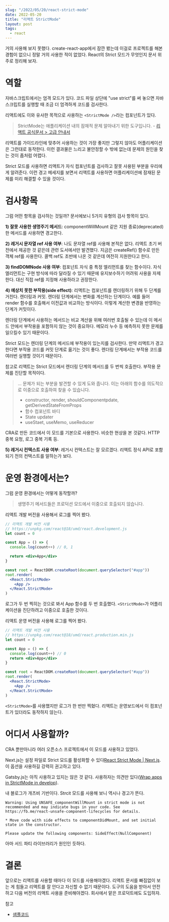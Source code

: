 ```yaml
---
slug: "/2022/05/20/react-strict-mode"
date: 2022-05-20
title: "리액트 StrictMode"
layout: post
tags:
  - react
---
```


거의 사용해 보지 못했다. create-react-app에서 잠깐 봤는데 이걸로 프로젝트를 해본 경험이 없으니 정말 거의 사용한 적이 없었다. React의 Strict 모드가 무엇인지 문서 위주로 정리해 보자.

# 역할

자바스크립트에서는 엄격 모드가 있다. 코드 파일 상단에 "use strict"를 써 놓으면 자바스크립트를 실행할 때 조금 더 엄격하게 코드를 검사한다.

리액트에도 이와 유사한 목적으로 사용하는 `<StrictMode />`라는 컴포넌트가 있다.

> StrictMode는 애플리케이션 내의 잠재적 문제 알아내기 위한 도구입니다. - [리액트 공식문서 > 고급 안내서](https://ko.reactjs.org/docs/strict-mode.html)

리액트를 가이드라인에 맞추어 사용하는 것이 가장 좋지만 그렇지 않아도 어플리케이션은 그런대로 동작한다.
이런 결과물은 느리고 불안정할 수 밖에 없는데 문제의 원인을 찾는 것이 좀처럼 어렵다.

Strict 모드를 사용하면 리액트가 자식 컴포넌트를 검사하고 잘못 사용된 부분을 우리에게 알려준다.
이런 경고 메세지를 보면서 리액트를 사용하면 어플리케이션에 잠재된 문제를 미리 해결할 수 있을 것이다.

# 검사항목

그럼 어떤 항목을 검사하는 것일까? 문서에보니 5가지 유형의 검사 항목이 있다.

**1) 잘못 사용한 생명주기 메서드**: componentWillMount 같은 지원 종료(deprecated)한 메서드를 사용하면 경고한다.

**2) 레거시 문자열 ref 사용 여부**: 나도 문자열 ref를 사용해 본적은 없다. 리액트 초기 버전에서 제공한 것 같은데 관련 도서에서만 발견했다. 지금은 createRef() 함수로 만든 객체 ref를 사용한다. 콜백 ref도 초반에 나온 것 같은데 여전히 지원한다고 한다.

**3) findDOMNode 사용 여부**: 컴포넌트 자식 중 특정 엘리먼트를 찾는 함수이다. 자식 엘리먼트는 구현 방식에 따라 달라질 수 있기 때문에 유지보수하기 어려워 사용을 자제한다. 대신 직접 ref를 지정해 사용하라고 권장한다.

**4) 예상치 못한 부작용(side effect)**: 리액트는 컴포넌트를 렌더링하기 위해 두 단계를 거친다. 렌더링과 커밋. 렌더링 단계에서는 변화를 계산하는 단계이다. 예를 들어 render 함수를 호출해서 이전값과 비교하는 방식이다. 이렇게 계산한 변경을 반영하는 단계가 커밋이다.

렌더링 단계에서 사용하는 메서드는 비교 계산을 위해 여러번 호출될 수 있는데 이 메서드 안에서 부작용을 포함하지 않는 것이 중요하다. 메모리 누수 등 예측하지 못한 문제를 일으킬수 있기 때문이다.

Strict 모드는 렌더링 단계의 메서드에 부작용이 있는지를 검사한다. 만약 리액트가 경고한다면 부작용 코드를 커밋 단계로 옮기는 것이 좋다. 렌더링 단계에서는 부작용 코드를 여러번 실행할 것이기 때문이다.

참고로 리액트는 Strict 모드에서 렌더링 단계의 메서드를 두 번씩 호출한다. 부작용 문제를 진단할 목적이다.

> ... 문제가 되는 부분을 발견할 수 있게 도와 줍니다. 이는 아래의 함수를 의도적으로 이중으로 호출하여 찾을 수 있습니다.
>
> - constructor, render, shouldComponentpdate, getDerivedStateFromProps
> - 함수 컴포넌트 바디
> - State updater
> - useStaet, useMemo, useReducer

CRA로 만든 코드에서 이 모드를 기본으로 사용한다. 비슷한 현상을 본 것같다. HTTP 중복 요청, 로그 중복 기록 등.

**5) 레거시 컨택스트 사용 여부**: 레거시 컨택스트는 잘 모르겠다. 리액트 정식 API로 포함되기 전의 컨택스트를 말하는가 보다.

# 운영 환경에서는?

그럼 운영 환경에서는 어떻게 동작할까?

> 생명주기 메서드들은 프로덕션 모드에서 이중으로 호출되지 않습니다.

리액트 개발 버전을 사용해서 로그를 찍어 봤다.

```jsx
// 리액트 개발 버전 사용
// https://unpkg.com/react@18/umd/react.development.js
let count = 0

const App = () => {
  console.log(count++) // 0, 1

  return <div>App</div>
}

const root = ReactDOM.createRoot(document.querySelector("#app"))
root.render(
  <React.StrictMode>
    <App />
  </React.StrictMode>
)
```

로그가 두 번 찍히는 것으로 봐서 App 함수를 두 번 호출했다. `<StrictMode>`가 어플리케이션을 진단하려고 이중으로 호출한 것이다.

리액트 운영 버전을 사용해 로그를 찍어 봤다.

```jsx
// 리액트 개발 버전 사용
// https://unpkg.com/react@18/umd/react.production.min.js
let count = 0

const App = () => {
  console.log(count++) // 0
  return <div>App</div>
}

const root = ReactDOM.createRoot(document.querySelector("#app"))
root.render(
  <React.StrictMode>
    <App />
  </React.StrictMode>
)
```

`<StrictMode>`를 사용했지만 로그가 한 번만 찍혔다. 리액트는 운영보드에서 이 컴포넌트가 있더라도 동작하지 않는다.

# 어디서 사용할까?

CRA 뿐만아니라 여러 오픈소스 프로젝트에서 이 모드를 사용하고 있었다.

Next.js는 설정 파일로 Strict 모드를 활성화할 수 있다[React Strict Mode | Next.js](https://nextjs.org/docs/api-reference/next.config.js/react-strict-mode). 이 옵션을 사용하길 강력히 권고하고 있다.

Gatsby.js는 아직 사용하고 있지는 않은 것 같다. 사용하자는 의견만 있다([Wrap apps in StrictMode in develop](https://github.com/gatsbyjs/gatsby/discussions/25813)).

내 블로그가 개츠비 기반이다. Strcit 모드를 사용해 보니 역시나 경고가 뜬다.

```
Warning: Using UNSAFE_componentWillMount in strict mode is not recommended and may indicate bugs in your code. See https://fb.me/react-unsafe-component-lifecycles for details.

* Move code with side effects to componentDidMount, and set initial state in the constructor.

Please update the following components: SideEffect(NullComponent)
```

아마 서드 파티 라이브러리가 원인인 듯하다.

# 결론

앞으로는 리액트를 사용할 때마다 이 모드를 사용해야겠다. 리액트 문서를 빠짐없이 보는 게 힘들고 리액트를 잘 안다고 자신할 수 없기 때문이다. 도구의 도움을 받아서 안전하고 다음 버전의 리액트 사용을 준비해야겠다. 회사에서 맡은 프로덕트에도 도입하자.

참고

- [샘플코드](https://gist.github.com/jeonghwan-kim/cc9e0763091f0aacd896188cac2a0c60)

